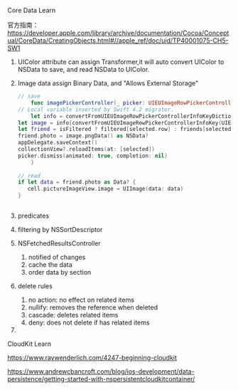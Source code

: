 Core Data Learn

官方指南：
https://developer.apple.com/library/archive/documentation/Cocoa/Conceptual/CoreData/CreatingObjects.html#//apple_ref/doc/uid/TP40001075-CH5-SW1


1. UIColor attribute can assign Transformer,it will auto convert UIColor to NSData to save, and read NSData to UIColor.

2. Image data assign Binary Data, and "Allows External Storage"

	```swift
	// save
		func imagePickerController(_ picker: UIEUImageRowPickerController, didFinishPickingMediaWithInfo info: [UIEUImageRowPickerController.InfoKey : Any]) {
	// Local variable inserted by Swift 4.2 migrator.
		let info = convertFromUIEUImageRowPickerControllerInfoKeyDictionary(info)
	let image = info[convertFromUIEUImageRowPickerControllerInfoKey(UIEUImageRowPickerController.InfoKey.originalImage)] as! UIImage
	let friend = isFiltered ? filtered[selected.row] : friends[selected.row]
	friend.photo = image.pngData() as NSData?
	appDelegate.saveContext()
	collectionView?.reloadItems(at: [selected])
	picker.dismiss(animated: true, completion: nil)
		}
	    
	// read
	if let data = friend.photo as Data? {
	   cell.pictureImageView.image = UIImage(data: data)
	} 
	    
	```

3. predicates

4. filtering by NSSortDescriptor

5. NSFetchedResultsController

	1. notified of changes
	2. cache the data
	3. order data by section

6. delete rules

	1. no action: no effect on related items
	2. nullify: removes the reference when deleted
	3. cascade: deletes related items
	4. deny: does not delete if has related items

7. 





CloudKit Learn

https://www.raywenderlich.com/4247-beginning-cloudkit

https://www.andrewcbancroft.com/blog/ios-development/data-persistence/getting-started-with-nspersistentcloudkitcontainer/

